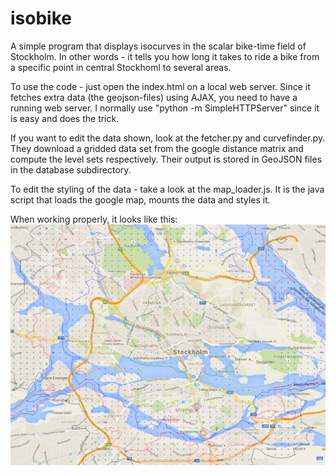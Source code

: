 # isobike
A simple program that displays isocurves in the scalar bike-time field of Stockholm. In other words - it tells you how long it takes to ride a bike from a specific point in central Stockhoml to several areas. 

To use the code - just open the index.html on a local web server. Since it fetches extra data (the geojson-files) using AJAX, you need to have a running web server. I normally use "python -m SimpleHTTPServer" since it is easy and does the trick.

If you want to edit the data shown, look at the fetcher.py and curvefinder.py. They download a gridded data set from the google distance matrix and compute the level sets respectively. Their output is stored in GeoJSON files in the database subdirectory.

To edit the styling of the data - take a look at the map_loader.js. It is the java script that loads the google map, mounts the data and styles it.

When working properly, it looks like this: ![Sample output](example.png)
